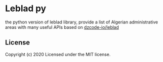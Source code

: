 # Leblad py
the python version of leblad library,  provide a list of Algerian administrative areas with many useful APIs 
based on  [dzcode-io/leblad](https://github.com/dzcode-io/leblad)



## License

Copyright (c) 2020  Licensed under the MIT license.

